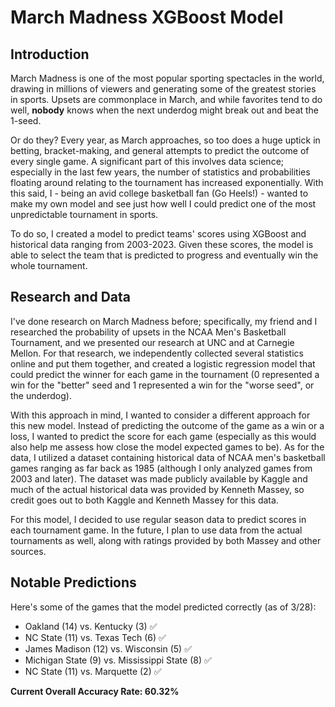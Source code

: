 # March Madness XGBoost Model


## Introduction

March Madness is one of the most popular sporting spectacles in the world, drawing in millions of viewers and generating some of the greatest stories in sports. Upsets are commonplace in March, and while favorites tend to do well, **nobody** knows when the next underdog might break out and beat the 1-seed.

Or do they? Every year, as March approaches, so too does a huge uptick in betting, bracket-making, and general attempts to predict the outcome of every single game. A significant part of this involves data science; especially in the last few years, the number of statistics and probabilities floating around relating to the tournament has increased exponentially. With this said, I - being an avid college basketball fan (Go Heels!) - wanted to make my own model and see just how well I could predict one of the most unpredictable tournament in sports.

To do so, I created a model to predict teams' scores using XGBoost and historical data ranging from 2003-2023. Given these scores, the model is able to select the team that is predicted to progress and eventually win the whole tournament.


## Research and Data

I've done research on March Madness before; specifically, my friend and I researched the probability of upsets in the NCAA Men's Basketball Tournament, and we presented our research at UNC and at Carnegie Mellon. For that research, we independently collected several statistics online and put them together, and created a logistic regression model that could predict the winner for each game in the tournament (0 represented a win for the "better" seed and 1 represented a win for the "worse seed", or the underdog).

With this approach in mind, I wanted to consider a different approach for this new model. Instead of predicting the outcome of the game as a win or a loss, I wanted to predict the score for each game (especially as this would also help me assess how close the model expected games to be). As for the data, I utilized a dataset containing historical data of NCAA men's basketball games ranging as far back as 1985 (although I only analyzed games from 2003 and later). The dataset was made publicly available by Kaggle and much of the actual historical data was provided by Kenneth Massey, so credit goes out to both Kaggle and Kenneth Massey for this data.

For this model, I decided to use regular season data to predict scores in each tournament game. In the future, I plan to use data from the actual tournaments as well, along with ratings provided by both Massey and other sources.


## Notable Predictions

Here's some of the games that the model predicted correctly (as of 3/28):

* Oakland (14) vs. Kentucky (3) :white_check_mark:
* NC State (11) vs. Texas Tech (6) :white_check_mark:
* James Madison (12) vs. Wisconsin (5) :white_check_mark:
* Michigan State (9) vs. Mississippi State (8) :white_check_mark:
* NC State (11) vs. Marquette (2) :white_check_mark:

**Current Overall Accuracy Rate: 60.32%**